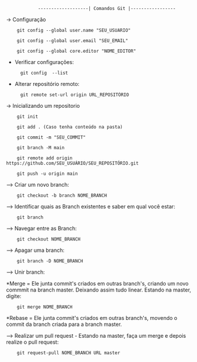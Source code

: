 				-------------------| Comandos Git |-----------------
		
-> Configuração 

		git config --global user.name "SEU_USUARIO"

		git config --global user.email "SEU_EMAIL"

		git config --global core.editor "NOME_EDITOR"

- Verificar configurações:

		git config  --list

- Alterar repositório remoto:

		git remote set-url origin URL_REPOSITÓRIO

-> Inicializando um repositorio

		git init 
    
   		git add . (Caso tenha conteúdo na pasta)  
		
		git commit -m "SEU_COMMIT"   
    
   		git branch -M main    
    
   		git remote add origin https://github.com/SEU_USUÁRIO/SEU_REPOSITÓRIO.git  
    
   		git push -u origin main
    

--> Criar um novo branch:
		
		git checkout -b branch NOME_BRANCH

--> Identificar quais as Branch existentes e saber em qual você estar:
		
		git branch 

--> Navegar entre as Branch:
		
		git checkout NOME_BRANCH

--> Apagar uma branch:
		
		git branch -D NOME_BRANCH

--> Unir branch:

*Merge = Ele junta commit's criados em outras branch's, criando um novo commmit
		na branch master. Deixando assim tudo linear. Estando na master, digite:

		git merge NOME_BRANCH		

*Rebase = Ele junta commit's criados em outras branch's, movendo o commit da 
		branch criada para a branch master.
		
--> Realizar um pull request - Estando na master, faça um merge e depois realize o pull request:
		
		git request-pull NOME_BRANCH URL master
